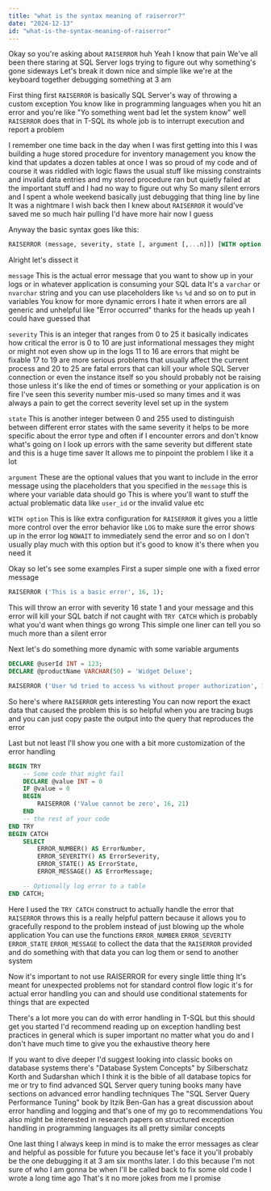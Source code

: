 ```yaml
---
title: "what is the syntax meaning of raiserror?"
date: "2024-12-13"
id: "what-is-the-syntax-meaning-of-raiserror"
---
```


Okay so you're asking about `RAISERROR` huh Yeah I know that pain We've all been there staring at SQL Server logs trying to figure out why something's gone sideways Let's break it down nice and simple like we're at the keyboard together debugging something at 3 am

First thing first `RAISERROR` is basically SQL Server's way of throwing a custom exception You know like in programming languages when you hit an error and you're like "Yo something went bad let the system know" well `RAISERROR` does that in T-SQL its whole job is to interrupt execution and report a problem

I remember one time back in the day when I was first getting into this I was building a huge stored procedure for inventory management you know the kind that updates a dozen tables at once I was so proud of my code and of course it was riddled with logic flaws the usual stuff like missing constraints and invalid data entries and my stored procedure ran but quietly failed at the important stuff and I had no way to figure out why So many silent errors and I spent a whole weekend basically just debugging that thing line by line It was a nightmare I wish back then I knew about `RAISERROR` it would've saved me so much hair pulling I'd have more hair now I guess

Anyway the basic syntax goes like this:

```sql
RAISERROR (message, severity, state [, argument [,...n]]) [WITH option [,...n]];
```

Alright let's dissect it

`message` This is the actual error message that you want to show up in your logs or in whatever application is consuming your SQL data It's a `varchar` or `nvarchar` string and you can use placeholders like `%s` `%d` and so on to put in variables You know for more dynamic errors I hate it when errors are all generic and unhelpful like "Error occurred" thanks for the heads up yeah I could have guessed that

`severity` This is an integer that ranges from 0 to 25 it basically indicates how critical the error is 0 to 10 are just informational messages they might or might not even show up in the logs 11 to 16 are errors that might be fixable 17 to 19 are more serious problems that usually affect the current process and 20 to 25 are fatal errors that can kill your whole SQL Server connection or even the instance itself so you should probably not be raising those unless it's like the end of times or something or your application is on fire I've seen this severity number mis-used so many times and it was always a pain to get the correct severity level set up in the system

`state` This is another integer between 0 and 255 used to distinguish between different error states with the same severity it helps to be more specific about the error type and often if I encounter errors and don't know what's going on I look up errors with the same severity but different state and this is a huge time saver It allows me to pinpoint the problem I like it a lot

`argument` These are the optional values that you want to include in the error message using the placeholders that you specified in the `message` this is where your variable data should go This is where you'll want to stuff the actual problematic data like `user_id` or the invalid value etc

`WITH option` This is like extra configuration for `RAISERROR` it gives you a little more control over the error behavior like `LOG` to make sure the error shows up in the error log `NOWAIT` to immediately send the error and so on I don't usually play much with this option but it's good to know it's there when you need it

Okay so let's see some examples First a super simple one with a fixed error message

```sql
RAISERROR ('This is a basic error', 16, 1);
```

This will throw an error with severity 16 state 1 and your message and this error will kill your SQL batch if not caught with `TRY CATCH` which is probably what you'd want when things go wrong This simple one liner can tell you so much more than a silent error

Next let's do something more dynamic with some variable arguments

```sql
DECLARE @userId INT = 123;
DECLARE @productName VARCHAR(50) = 'Widget Deluxe';

RAISERROR ('User %d tried to access %s without proper authorization', 16, 10, @userId, @productName);
```

So here's where `RAISERROR` gets interesting You can now report the exact data that caused the problem this is so helpful when you are tracing bugs and you can just copy paste the output into the query that reproduces the error

Last but not least I'll show you one with a bit more customization of the error handling

```sql
BEGIN TRY
    -- Some code that might fail
    DECLARE @value INT = 0
    IF @value = 0
    BEGIN
        RAISERROR ('Value cannot be zero', 16, 21)
    END
    -- the rest of your code
END TRY
BEGIN CATCH
    SELECT 
        ERROR_NUMBER() AS ErrorNumber,
        ERROR_SEVERITY() AS ErrorSeverity,
        ERROR_STATE() AS ErrorState,
        ERROR_MESSAGE() AS ErrorMessage;

    -- Optionally log error to a table
END CATCH;
```
Here I used the `TRY CATCH` construct to actually handle the error that `RAISERROR` throws this is a really helpful pattern because it allows you to gracefully respond to the problem instead of just blowing up the whole application You can use the functions `ERROR_NUMBER` `ERROR_SEVERITY` `ERROR_STATE` `ERROR_MESSAGE` to collect the data that the `RAISERROR` provided and do something with that data you can log them or send to another system

Now it's important to not use RAISERROR for every single little thing It's meant for unexpected problems not for standard control flow logic it's for actual error handling you can and should use conditional statements for things that are expected

There's a lot more you can do with error handling in T-SQL but this should get you started I'd recommend reading up on exception handling best practices in general which is super important no matter what you do and I don't have much time to give you the exhaustive theory here

If you want to dive deeper I'd suggest looking into classic books on database systems there's "Database System Concepts" by Silberschatz Korth and Sudarshan which I think it is the bible of all database topics for me or try to find advanced SQL Server query tuning books many have sections on advanced error handling techniques The "SQL Server Query Performance Tuning" book by Itzik Ben-Gan has a great discussion about error handling and logging and that's one of my go to recommendations You also might be interested in research papers on structured exception handling in programming languages its all pretty similar concepts

One last thing I always keep in mind is to make the error messages as clear and helpful as possible for future you because let's face it you'll probably be the one debugging it at 3 am six months later. I do this because I'm not sure of who I am gonna be when I'll be called back to fix some old code I wrote a long time ago That's it no more jokes from me I promise
